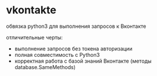 vkontakte
=========

обвязка python3 для выполнения запросов к Вконтакте

отличительные черты:
- выполнение запросов без токена авторизации
- полная совместимость с Python3
- корректная работа с базой знаний Вконтакте (методы database.SameMethods)